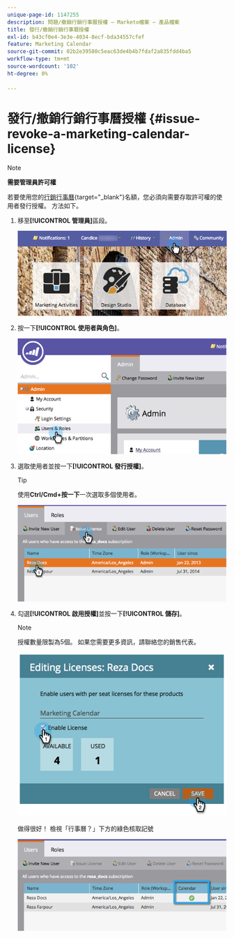 ```yaml
---
unique-page-id: 1147255
description: 問題/撤銷行銷行事曆授權 — Marketo檔案 — 產品檔案
title: 發行/撤銷行銷行事曆授權
exl-id: b43cf0e4-3e3e-4034-8ecf-bda34557cfef
feature: Marketing Calendar
source-git-commit: 02b2e39580c5eac63de4b4b7fdaf2a835fdd4ba5
workflow-type: tm+mt
source-wordcount: '102'
ht-degree: 0%

---
```


# 發行/撤銷行銷行事曆授權 {#issue-revoke-a-marketing-calendar-license}

>[!NOTE]
>
>**需要管理員許可權**

若要使用您的[行銷行事曆](/help/marketo/product-docs/core-marketo-concepts/marketing-calendar/understanding-the-calendar/navigating-the-marketing-calendar.md){target="_blank"}名額，您必須向需要存取許可權的使用者發行授權。 方法如下。

1. 移至&#x200B;**[!UICONTROL 管理員]**&#x200B;區段。

   ![](assets/adminhand.png)

1. 按一下&#x200B;**[!UICONTROL 使用者與角色]**。

   ![](assets/2.png)

1. 選取使用者並按一下&#x200B;**[!UICONTROL 發行授權]**。

   >[!TIP]
   >
   >使用&#x200B;**Ctrl/Cmd+按一下**&#x200B;一次選取多個使用者。

   ![](assets/3.png)

1. 勾選&#x200B;**[!UICONTROL 啟用授權]**&#x200B;並按一下&#x200B;**[!UICONTROL 儲存]**。

   >[!NOTE]
   >
   >授權數量限製為5個。 如果您需要更多資訊，請聯絡您的銷售代表。

   ![](assets/4.png)

   做得很好！ 檢視「行事曆？」下方的綠色核取記號

   ![](assets/5.png)
